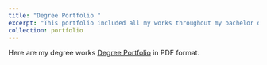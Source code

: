 ```yaml
---
title: "Degree Portfolio "
excerpt: "This portfolio included all my works throughout my bachelor degree life<br/><img src='/images/loops.JPG'>"
collection: portfolio
---
```


Here are my degree works [Degree Portfolio](https://qiwen98.github.io/files/Portfolio_2020(mini).pdf "Degree Portfilio") in PDF format.
